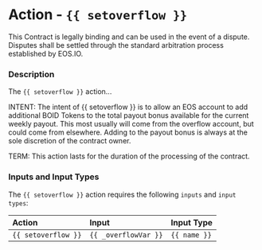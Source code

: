 # Action - `{{ setoverflow }}`

This Contract is legally binding and can be used in the event of a dispute. Disputes shall be settled through the standard arbitration process established by EOS.IO.

### Description

The `{{ setoverflow }}` action... 

INTENT: The intent of {{ setoverflow }} is to allow an EOS account to add additional BOID Tokens to the total payout bonus available for the current weekly payout. This most usually will come from the overflow account, but could come from elsewhere. Adding to the payout bonus is always at the sole discretion of the contract owner.    

TERM: This action lasts for the duration of the processing of the contract.

### Inputs and Input Types

The `{{ setoverflow }}` action requires the following `inputs` and `input types`:

| Action | Input | Input Type |
|:--|:--|:--|
| `{{ setoverflow }}` | `{{ _overflowVar }}` | `{{ name }}` |
